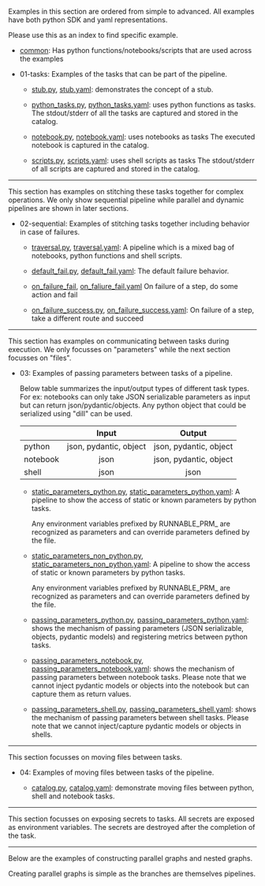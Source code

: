 Examples in this section are ordered from simple to advanced.
All examples have both python SDK and yaml representations.

Please use this as an index to find specific example.


- [common](./common/): Has python functions/notebooks/scripts that are used across the examples

- 01-tasks: Examples of the tasks that can be part of the pipeline.

    - [stub.py](./01-tasks/stub.py), [stub.yaml](./01-tasks/stub.yaml): demonstrates the concept of a stub.

    - [python_tasks.py](./01-tasks/python_tasks.py), [python_tasks.yaml](./01-tasks/python_tasks.yaml): uses python functions as tasks.
        The stdout/stderr of all the tasks are captured and stored in the catalog.

    - [notebook.py](./01-tasks/notebook.py), [notebook.yaml](./01-tasks/notebook.yaml): uses notebooks as tasks
        The executed notebook is captured in the catalog.

    - [scripts.py](./01-tasks/scripts.py), [scripts.yaml](./01-tasks/scripts.yaml): uses shell scripts as tasks
        The stdout/stderr of all scripts are captured and stored in the catalog.

---


This section has examples on stitching these tasks together for complex operations.
We only show sequential pipeline while parallel and dynamic pipelines are
shown in later sections.

- 02-sequential: Examples of stitching tasks together including behavior in case of failures.

    - [traversal.py](./02-sequential/traversal.py), [traversal.yaml](./02-sequential/traversal.yaml): A pipeline which is a mixed bag of notebooks, python functions and shell scripts.

    - [default_fail.py](./02-sequential/default_fail.py), [default_fail.yaml](./02-sequential/default_fail.yaml): The default failure behavior.

    - [on_failure_fail](./02-sequential/on_failure_fail.py), [on_faliure_fail.yaml](./02-sequential/on_failure_fail.yaml) On failure of a step, do some action and fail

    - [on_failure_success.py](./02-sequential/on_failure_succeed.py), [on_failure_success.yaml](./02-sequential/on_failure_succeed.yaml): On failure of a step, take a different route and succeed


---

This section has examples on communicating between tasks during execution.
We only focusses on "parameters" while the next section focusses on "files".

- 03: Examples of passing parameters between tasks of a pipeline.

    Below table summarizes the input/output types of different task types. For ex: notebooks can only take JSON serializable
    parameters as input but can return json/pydantic/objects. Any python object that could be serialized using "dill" can be used.

    |          | Input                    | Output                   |
    | -------- | :---------------------:  | :----------------------: |
    | python   | json, pydantic, object   | json, pydantic, object   |
    | notebook | json                     | json, pydantic, object   |
    | shell    | json                     | json                     |


    - [static_parameters_python.py](./03-parameters/static_parameters_python.py), [static_parameters_python.yaml](./03-parameters/static_parameters_python.yaml): A pipeline to show the access of static or known parameters by python tasks.

        Any environment variables prefixed by RUNNABLE_PRM_ are recognized as parameters and
        can override parameters defined by the file.

    - [static_parameters_non_python.py](./03-parameters/static_parameters_non_python.py), [static_parameters_non_python.yaml](./03-parameters/static_parameters_non_python.yaml): A pipeline to show the access of static or known parameters by python tasks.

        Any environment variables prefixed by RUNNABLE_PRM_ are recognized as parameters and
        can override parameters defined by the file.

    - [passing_parameters_python.py](./03-parameters/passing_parameters_python.py), [passing_parameters_python.yaml](./03-parameters/passing_parameters_python.yaml): shows the mechanism of passing parameters (JSON serializable, objects, pydantic models) and registering metrics between python tasks.

    - [passing_parameters_notebook.py](./03-parameters/passing_parameters_notebook.py), [passing_parameters_notebook.yaml](./03-parameters/passing_parameters_notebook.yaml): shows the mechanism of passing parameters between notebook tasks. Please note that
    we cannot inject pydantic models or objects into the notebook but can capture them as return values.

    - [passing_parameters_shell.py](./03-parameters/passing_parameters_shell.py), [passing_parameters_shell.yaml](./03-parameters/passing_parameters_shell.yaml): shows the mechanism of passing parameters between shell tasks. Please note that
    we cannot inject/capture pydantic models or objects in shells.

---

This section focusses on moving files between tasks.

- 04: Examples of moving files between tasks of the pipeline.

    - [catalog.py](./04-catalog/catalog.py), [catalog.yaml](./04-catalog/catalog.yaml): demonstrate moving files between python, shell and notebook tasks.

---

This section focusses on exposing secrets to tasks. All secrets are exposed as environment
variables. The secrets are destroyed after the completion of the task.


---

Below are the examples of constructing parallel graphs and nested graphs.

Creating parallel graphs is simple as the branches are themselves pipelines.

